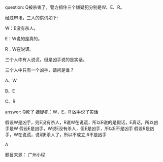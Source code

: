 question:
Q被杀害了，警方抓住三个嫌疑犯分别是W、E、R。

经过审讯，三人的供词如下:

W：E没有杀人。

E：W说的是真的。

R：W在说谎。

三个人中有人说谎，但是凶手说的是实话。

三个人中只有一个凶手，请问是谁？

A、W

B、E

C、R



answer:
Q死了
嫌疑犯：W，E，R
凶手说了实话

假设W是凶手，则E没有杀人，R说W在说谎，所以R说的是假话，E真话，所以凶手是W
假设E是凶手，W说E没有杀人，但E是凶手，所以E不是凶手
假设R是凶手，W在说谎，说明E杀人了，所以不成立,R不是凶手

A


题目来源： 广州小程